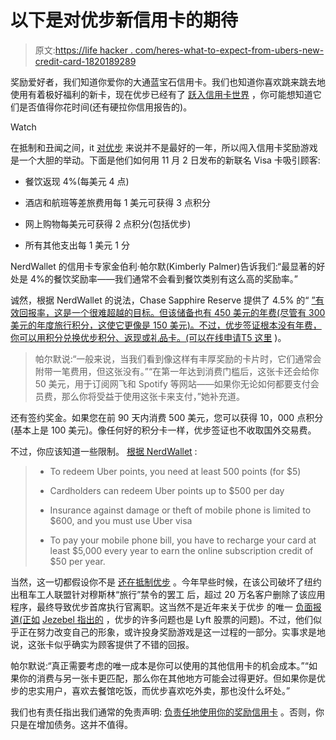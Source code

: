 # 以下是对优步新信用卡的期待

> 原文:[https://life hacker . com/heres-what-to-expect-from-ubers-new-credit-card-1820189289](https://lifehacker.com/heres-what-to-expect-from-ubers-new-credit-card-1820189289)

奖励爱好者，我们知道你爱你的大通蓝宝石信用卡。我们也知道你喜欢跳来跳去地使用有着极好福利的新卡，现在优步已经有了 [跃入信用卡世界](https://techcrunch.com/2017/10/25/uber-launches-a-credit-card/) ，你可能想知道它们是否值得你花时间(还有硬拉你信用报告的)。

Watch

在抵制和丑闻之间，it [对优步](https://gizmodo.com/my-uber-boycott-is-finally-paying-off-1796134295) 来说并不是最好的一年，所以闯入信用卡奖励游戏是一个大胆的举动。下面是他们如何用 11 月 2 日发布的新联名 Visa 卡吸引顾客:

*   餐饮返现 4%(每美元 4 点)

*   酒店和航班等差旅费用每 1 美元可获得 3 点积分

*   网上购物每美元可获得 2 点积分(包括优步)

*   所有其他支出每 1 美元 1 分

NerdWallet 的信用卡专家金伯利·帕尔默(Kimberly Palmer)告诉我们:“最显著的好处是 4%的餐饮奖励率——我们通常不会看到餐饮类别有这么高的奖励率。”

诚然，根据 NerdWallet 的说法，Chase Sapphire Reserve 提供了 4.5% 的“ [”有效回报率，这是一个很难超越的目标。但该储备也有 450 美元的年费(尽管有 300 美元的年度旅行积分，这使它更像是 150 美元)。不过，优步签证根本没有年费，你可以用积分兑换优步积分、返现或礼品卡。(可以在线申请T5 这里](https://www.nerdwallet.com/blog/credit-cards/chase-sapphire-reserve-review/) )。

> 帕尔默说:“一般来说，当我们看到像这样有丰厚奖励的卡片时，它们通常会附带一笔费用，但这张没有。”“在第一年达到消费门槛后，这张卡还会给你 50 美元，用于订阅网飞和 Spotify 等网站——如果你无论如何都要支付会员费，那么你将受益于使用这张卡来支付，”她补充道。

还有签约奖金。如果您在前 90 天内消费 500 美元，您可以获得 10，000 点积分(基本上是 100 美元)。像任何好的积分卡一样，优步签证也不收取国外交易费。

不过，你应该知道一些限制。 [根据 NerdWallet](https://www.nerdwallet.com/blog/credit-cards/daily-deal-uber-visa-pays-off-for-dining-out/) :

> *   To redeem Uber points, you need at least 500 points (for $5)
>     
> *   Cardholders can redeem Uber points up to $500 per day
>     
> *   Insurance against damage or theft of mobile phone is limited to $600, and you must use Uber visa
>     
> *   To pay your mobile phone bill, you have to recharge your card at least $5,000
>     every year to earn the online subscription credit of $50 per year.

当然，这一切都假设你不是 [还在抵制优步](http://jezebel.com/more-than-200-000-people-deleted-the-uber-app-leading-t-1791964357) 。今年早些时候，在该公司破坏了纽约出租车工人联盟针对穆斯林“旅行”禁令的罢工 后，超过 20 万名客户删除了该应用程序，最终导致优步首席执行官离职。这当然不是近年来关于优步 的唯一 [负面报道(正如](https://gizmodo.com/ex-uber-engineer-says-the-company-has-a-culture-of-sexu-1792536942) [Jezebel 指出的](https://jezebel.com/its-a-more-complicated-choice-than-uber-vs-lyft-1791784214) ，优步的许多问题也是 Lyft 股票的问题)。不过，他们似乎正在努力改变自己的形象，或许投身奖励游戏是这一过程的一部分。实事求是地说，这张卡似乎确实为顾客提供了不错的回报。

帕尔默说:“真正需要考虑的唯一成本是你可以使用的其他信用卡的机会成本。”“如果你的消费与另一张卡更匹配，那么你在其他地方可能会过得更好。但如果你是优步的忠实用户，喜欢去餐馆吃饭，而优步喜欢吃外卖，那也没什么坏处。”

我们也有责任指出我们通常的免责声明: [负责任地使用你的奖励信用卡](https://lifehacker.com/master-these-money-habits-before-you-start-using-credit-1764306571) 。否则，你只是在增加债务。这并不值得。